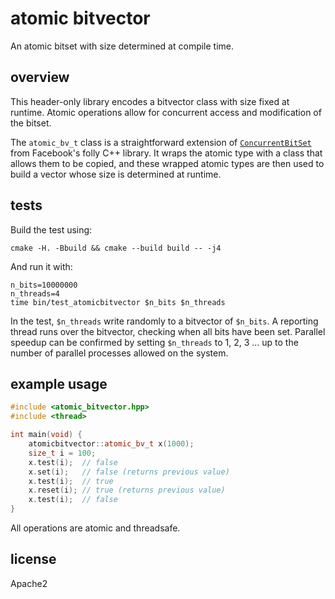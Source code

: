 # atomic bitvector

An atomic bitset with size determined at compile time.

## overview

This header-only library encodes a bitvector class with size fixed at runtime.
Atomic operations allow for concurrent access and modification of the bitset.

The `atomic_bv_t` class is a straightforward extension of [`ConcurrentBitSet`](https://github.com/facebook/folly/blob/f296a1d04b5bd13bbfcce3fa7644ec3932454d62/folly/ConcurrentBitSet.h) from Facebook's folly C++ library.
It wraps the atomic type with a class that allows them to be copied, and these wrapped atomic types are then used to build a vector whose size is determined at runtime.

## tests

Build the test using:

```
cmake -H. -Bbuild && cmake --build build -- -j4
```

And run it with:

```
n_bits=10000000
n_threads=4
time bin/test_atomicbitvector $n_bits $n_threads
```

In the test, `$n_threads` write randomly to a bitvector of `$n_bits`.
A reporting thread runs over the bitvector, checking when all bits have been set.
Parallel speedup can be confirmed by setting `$n_threads` to 1, 2, 3 ... up to the number of parallel processes allowed on the system.

## example usage

```c++
#include <atomic_bitvector.hpp>
#include <thread>

int main(void) {
    atomicbitvector::atomic_bv_t x(1000);
    size_t i = 100;
    x.test(i);  // false
    x.set(i);   // false (returns previous value)
    x.test(i);  // true
    x.reset(i); // true (returns previous value)
    x.test(i);  // false
}
```

All operations are atomic and threadsafe.

## license

Apache2
